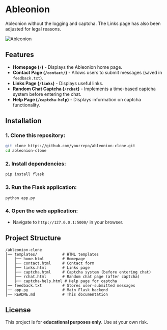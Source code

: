 # Ableonion
Ableonion without the logging and captcha.
The Links page has also been adjusted for legal reasons.

![Ableonion](https://i.ibb.co/8DZDBDYx/Ableonion.png)

## Features
- **Homepage (`/`)** - Displays the Ableonion home page.
- **Contact Page (`/contact/`)** - Allows users to submit messages (saved in `feedback.txt`).
- **Links Page (`/links`)** - Displays useful links.
- **Random Chat Captcha (`/rchat`)** - Implements a time-based captcha system before entering the chat.
- **Help Page (`/captcha-help`)** - Displays information on captcha functionality.

## Installation
### 1. Clone this repository:
```sh
git clone https://github.com/yourrepo/ableonion-clone.git
cd ableonion-clone
```

### 2. Install dependencies:
```sh
pip install flask
```

### 3. Run the Flask application:
```sh
python app.py
```

### 4. Open the web application:
- Navigate to `http://127.0.0.1:5000/` in your browser.

## Project Structure
```
/ableonion-clone
│── templates/           # HTML templates
│   ├── home.html        # Homepage
│   ├── contact.html     # Contact form
│   ├── links.html       # Links page
│   ├── captcha.html     # Captcha system (before entering chat)
│   ├── rchat.html       # Random chat page (after captcha)
│   ├── captcha-help.html # Help page for captcha
│── feedback.txt         # Stores user-submitted messages
│── app.py               # Main Flask backend
│── README.md            # This documentation
```

## License
This project is for **educational purposes only**. Use at your own risk.


